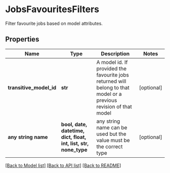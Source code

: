 # JobsFavouritesFilters

Filter favourite jobs based on model attributes. 

## Properties
Name | Type | Description | Notes
------------ | ------------- | ------------- | -------------
**transitive_model_id** | **str** | A model id. If provided the favourite jobs returned will belong to that model or a previous revision of that model | [optional] 
**any string name** | **bool, date, datetime, dict, float, int, list, str, none_type** | any string name can be used but the value must be the correct type | [optional]

[[Back to Model list]](../README.md#documentation-for-models) [[Back to API list]](../README.md#documentation-for-api-endpoints) [[Back to README]](../README.md)


